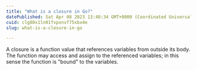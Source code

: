 ```yaml
---
title: "What is a closure in Go?"
datePublished: Sat Apr 08 2023 13:40:34 GMT+0000 (Coordinated Universal Time)
cuid: clg80x1ln01fvpxnvf75xbx4e
slug: what-is-a-closure-in-go

---
```


A closure is a function value that references variables from outside its body. The function may access and assign to the referenced variables; in this sense the function is "bound" to the variables.